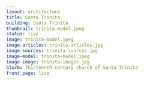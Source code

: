 ```yaml
---
layout: architecture
title: Santa Trinita
building: Santa Trinita
thumbnail: trinita-model.jpeg
status: live
image: trinita-model.jpeg
image-articles: trinita-articles.jpg
image-sources: trinita-sources.jpg
image-model: trinita-model.jpeg 
image-image: trinita-images.jpg
blurb: Thirteenth-century church of Santa Trinita
front_page: live
---
```


